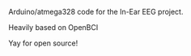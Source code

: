 Arduino/atmega328 code for the In-Ear EEG project. 

Heavily based on OpenBCI

Yay for open source!
